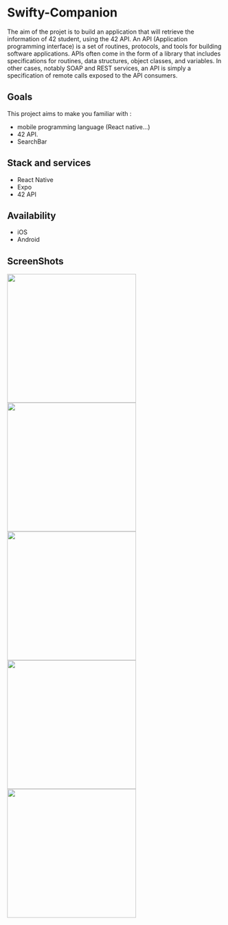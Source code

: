 # Swifty-Companion

The aim of the projet is to build an application that will retrieve the information of 42 student, using the 42 API. An API (Application programming interface) is a set of routines, protocols, and tools for building software applications. APIs often come in the form of a library that includes specifications for routines, data structures, object classes, and variables. In other cases, notably SOAP and REST services, an API is simply a specification of remote calls exposed to the API consumers.

## Goals

This project aims to make you familiar with :

- mobile programming language (React native...)
- 42 API.
- SearchBar

## Stack and services

- React Native
- Expo
- 42 API

## Availability

- iOS
- Android

## ScreenShots

<img width="300" src="https://github.com/aerragha/swifty-companion/blob/master/screenshots/1.png" />
<img width="300" src="https://github.com/aerragha/swifty-companion/blob/master/screenshots/2.png" />
<img width="300" src="https://github.com/aerragha/swifty-companion/blob/master/screenshots/3.png" />
<img width="300" src="https://github.com/aerragha/swifty-companion/blob/master/screenshots/4.png" />
<img width="300" src="https://github.com/aerragha/swifty-companion/blob/master/screenshots/5.png" />
